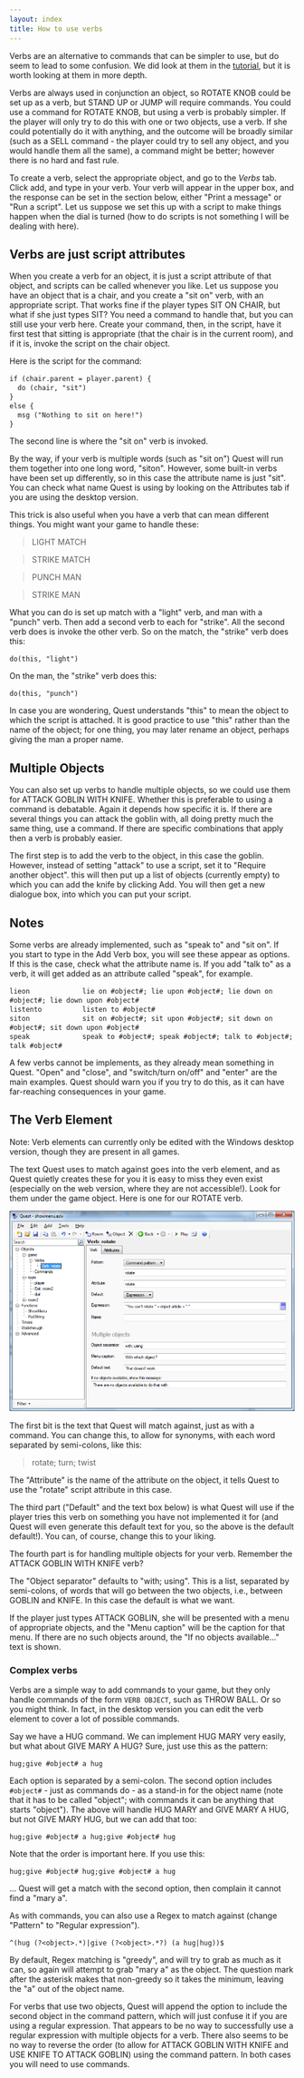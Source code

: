 ```yaml
---
layout: index
title: How to use verbs
---
```



Verbs are an alternative to commands that can be simpler to use, but do seem to lead to some confusion. We did look at them in the [tutorial](tutorial/using_scripts.html), but it is worth looking at them in more depth.

Verbs are always used in conjunction an object, so ROTATE KNOB could be set up as a verb, but STAND UP or JUMP will require commands. You could use a command for ROTATE KNOB, but using a verb is probably simpler. If the player will only try to do this with one or two objects, use a verb. If she could potentially do it with anything, and the outcome will be broadly similar (such as a SELL command - the player could try to sell any object, and you would handle them all the same), a command might be better; however there is no hard and fast rule.

To create a verb, select the appropriate object, and go to the _Verbs_ tab. Click add, and type in your verb. Your verb will appear in the upper box, and the response can be set in the section below, either "Print a message" or "Run a script". Let us suppose we set this up with a script to make things happen when the dial is turned (how to do scripts is not something I will be dealing with here).



Verbs are just script attributes
--------------------------------

When you create a verb for an object, it is just a script attribute of that object, and scripts can be called whenever you like. Let us suppose you have an object that is a chair, and you create a "sit on" verb, with an appropriate script. That works fine if the player types SIT ON CHAIR, but what if she just types SIT? You need a command to handle that, but you can still use your verb here. Create your command, then, in the script, have it first test that sitting is appropriate (that the chair is in the current room), and if it is, invoke the script on the chair object.

Here is the script for the command:

    if (chair.parent = player.parent) {
      do (chair, "sit")
    }
    else {
      msg ("Nothing to sit on here!")
    }

The second line is where the "sit on" verb is invoked.

By the way, if your verb is multiple words (such as "sit on") Quest will run them together into one long word, "siton". However, some built-in verbs have been set up differently, so in this case the attribute name is just "sit". You can check what name Quest is using by looking on the Attributes tab if you are using the desktop version.

This trick is also useful when you have a verb that can mean different things. You might want your game to handle these:

> LIGHT MATCH

> STRIKE MATCH

> PUNCH MAN

> STRIKE MAN

What you can do is set up match with a "light" verb, and man with a "punch" verb. Then add a second verb to each for "strike". All the second verb does is invoke the other verb. So on the match, the "strike" verb does this:

    do(this, "light")

On the man, the "strike" verb does this:

    do(this, "punch")

In case you are wondering, Quest understands "this" to mean the object to which the script is attached. It is good practice to use "this" rather than the name of the object; for one thing, you may later rename an object, perhaps giving the man a proper name.


Multiple Objects
----------------

You can also set up verbs to handle multiple objects, so we could use them for ATTACK GOBLIN WITH KNIFE. Whether this is preferable to using a command is debatable. Again it depends how specific it is. If there are several things you can attack the goblin with, all doing pretty much the same thing, use a command. If there are specific combinations that apply then a verb is probably easier.

The first step is to add the verb to the object, in this case the goblin. However, instead of setting "attack" to use a script, set it to "Require another object". this will then put up a list of objects (currently empty) to which you can add the knife by clicking Add. You will then get a new dialogue box, into which you can put your script.


Notes
-----

Some verbs are already implemented, such as "speak to" and "sit on". If you start to type in the Add Verb box, you will see these appear as options. If this is the case, check what the attribute name is. If you add "talk to" as a verb, it will get added as an attribute called "speak", for example.

```
lieon             lie on #object#; lie upon #object#; lie down on #object#; lie down upon #object#
listento          listen to #object#
siton             sit on #object#; sit upon #object#; sit down on #object#; sit down upon #object#
speak             speak to #object#; speak #object#; talk to #object#; talk #object#
```

A few verbs cannot be implements, as they already mean something in Quest. "Open" and "close", and "switch/turn on/off" and "enter" are the main examples. Quest should warn you if you try to do this, as it can have far-reaching consequences in your game.


The Verb Element
---------------

<div class="alert alert-info">
Note: Verb elements can currently only be edited with the Windows desktop version, though they are present in all games.
</div>

The text Quest uses to match against goes into the verb element, and as Quest quietly creates these for you it is easy to miss they even exist (especially on the web version, where they are not accessible!). Look for them under the game object. Here is one for our ROTATE verb.

![](verb_element.png "verb_element.png")

The first bit is the text that Quest will match against, just as with a command. You can change this, to allow for synonyms, with each word separated by semi-colons, like this:

> rotate; turn; twist

The "Attribute" is the name of the attribute on the object, it tells Quest to use the "rotate" script attribute in this case.

The third part ("Default" and the text box below) is what Quest will use if the player tries this verb on something you have not implemented it for (and Quest will even generate this default text for you, so the above is the default default!). You can, of course, change this to your liking.

The fourth part is for handling multiple objects for your verb. Remember the ATTACK GOBLIN WITH KNIFE verb?

The "Object separator" defaults to "with; using". This is a list, separated by semi-colons, of words that will go between the two objects, i.e., between GOBLIN and KNIFE. In this case the default is what we want.

If the player just types ATTACK GOBLIN, she will be presented with a menu of appropriate objects, and the "Menu caption" will be the caption for that menu. If there are no such objects around, the "If no objects available..." text is shown.


### Complex verbs

Verbs are a simple way to add commands to your game, but they only handle commands of the form `VERB OBJECT`, such as THROW BALL. Or so you might think. In fact, in the desktop version you can edit the verb element to cover a lot of possible commands.

Say we have a HUG command. We can implement HUG MARY very easily, but what about GIVE MARY A HUG? Sure, just use this as the pattern:

```
hug;give #object# a hug
```

Each option is separated by a semi-colon. The second option includes `#object#` - just as commands do - as a stand-in for the object name (note that it has to be called "object"; with commands it can be anything that starts "object"). The above will handle HUG MARY and GIVE MARY A HUG, but not GIVE MARY HUG, but we can add that too:

```
hug;give #object# a hug;give #object# hug
```

Note that the order is important here. If you use this:

```
hug;give #object# hug;give #object# a hug
```

... Quest will get a match with the second option, then complain it cannot find a "mary a".


As with commands, you can also use a Regex to match against (change "Pattern" to "Regular expression"). 

```
^(hug (?<object>.*)|give (?<object>.*?) (a hug|hug))$
```

By default, Regex matching is "greedy", and will try to grab as much as it can, so again will attempt to grab "mary a" as the object. The question mark after the asterisk makes that non-greedy so it takes the minimum, leaving the "a" out of the object name.

For verbs that use two objects, Quest will append the option to include the second object in the command pattern, which will just confuse it if you are using a regular expression. That appears to be no way to successfully use a regular expression with multiple objects for a verb. There also seems to be no way to reverse the order (to allow for ATTACK GOBLIN WITH KNIFE and USE KNIFE TO ATTACK GOBLIN) using the command pattern. In both cases you will need to use commands.
